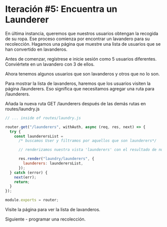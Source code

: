 # Iteración #5: Encuentra un Launderer

En última instancia, queremos que nuestros usuarios obtengan la recogida de su ropa. Ese proceso comienza por encontrar un lavandero para su recolección. Hagamos una página que muestre una lista de usuarios que se han convertido en lavanderos.

Antes de comenzar, regístrese e inicie sesión como 5 usuarios diferentes. Conviértete en un lavandero con 3 de ellos.

Ahora tenemos algunos usuarios que son lavanderos y otros que no lo son.

Para mostrar la lista de lavanderos, haremos que los usuarios visiten la página /launderers. Eso significa que necesitamos agregar una ruta para /launderers.

Añada la nueva ruta GET /launderers después de las demás rutas en routes/laundry.js

```js
// ... inside of routes/laundry.js

router.get("/launderers", withAuth, async (req, res, next) => {
  try {
    const launderersList =
      /* buscamos User y filtramos por aquellos que son launderers*/

      // renderizamos nuestra vista 'launderers' con el resultado de nuestra búsqueda

      res.render("laundry/launderers", {
        launderers: launderersList,
      });
  } catch (error) {
    next(err);
    return;
  }
});

module.exports = router;
```

Visite la página para ver la lista de lavanderos.

Siguiente - programar una recolección.
